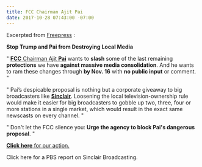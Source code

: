 ```yaml
---
title: FCC Chairman Ajit Pai
date: 2017-10-28 07:43:00 -07:00
---
```


Excerpted from [Freepress](https://www.freepress.net/?akid=6960.10679315.XYvDfN&rd=1&t=3) :

**Stop Trump and Pai from Destroying Local Media**


"   [**FCC** Chairman Ajit **Pai**](https://www.fcc.gov/about/leadership/ajit-pai) wants to **slash** some of the last remaining **protections** we have **against massive media consolidation**. And he wants to ram these changes through **by Nov. 16** with **no public input** or comment.  "

"   Pai’s despicable proposal is nothing but a corporate giveaway to big broadcasters like [**Sinclair**](https://www.pbs.org/newshour/show/sinclair-broadcasting-puts-partisan-tilt-trusted-local-news). Loosening the local television-ownership rule would make it easier for big broadcasters to gobble up two, three, four or more stations in a single market, which would result in the exact same newscasts on every channel.   "

"   Don't let the FCC silence you: **Urge the agency to block Pai's dangerous proposal**.   "

[**Click here** for our action.](http://act.freepress.net/sign/consol_pai_ownership/?t=2&akid=6960%2E10679315%2EXYvDfN)

Click here for a PBS report on Sinclair Broadcasting.

